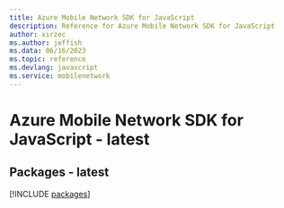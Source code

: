 ```yaml
---
title: Azure Mobile Network SDK for JavaScript
description: Reference for Azure Mobile Network SDK for JavaScript
author: xirzec
ms.author: jeffish
ms.data: 06/16/2023
ms.topic: reference
ms.devlang: javascript
ms.service: mobilenetwork
---
```

# Azure Mobile Network SDK for JavaScript - latest
## Packages - latest
[!INCLUDE [packages](mobile-network-index.md)]